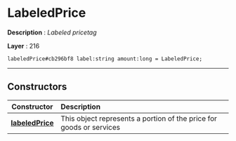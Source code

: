 # LabeledPrice

**Description** : *Labeled pricetag*

**Layer** : 216

```tl
labeledPrice#cb296bf8 label:string amount:long = LabeledPrice;
```

---

## Constructors

| Constructor | Description |
| :---: | :--- |
| [**labeledPrice**](constructor/labeledPrice) | This object represents a portion of the price for goods or services |